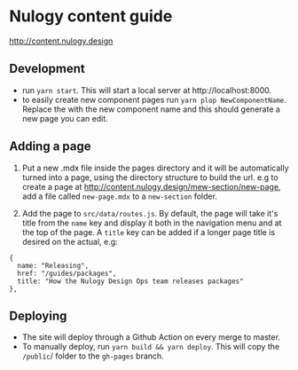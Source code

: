 # Nulogy content guide

http://content.nulogy.design

## Development

- run `yarn start`. This will start a local server at http://localhost:8000.
- to easily create new component pages run `yarn plop NewComponentName`. Replace the with the new component name and this should generate a new page you can edit.

## Adding a page

1. Put a new .mdx file inside the pages directory and it will be automatically turned into a page, using the directory structure to build the url. e.g to create a page at http://content.nulogy.design/mew-section/new-page, add a file called `new-page.mdx` to a `new-section` folder.

2. Add the page to `src/data/routes.js`. By default, the page will take it's title from the `name` key and display it both in the navigation menu and at the top of the page. A `title` key can be added if a longer page title is desired on the actual, e.g:

```
{
  name: "Releasing",
  href: "/guides/packages",
  title: "How the Nulogy Design Ops team releases packages"
},
```

## Deploying

- The site will deploy through a Github Action on every merge to master.
- To manually deploy, run `yarn build && yarn deploy`. This will copy the `/public`/ folder to the `gh-pages` branch.
